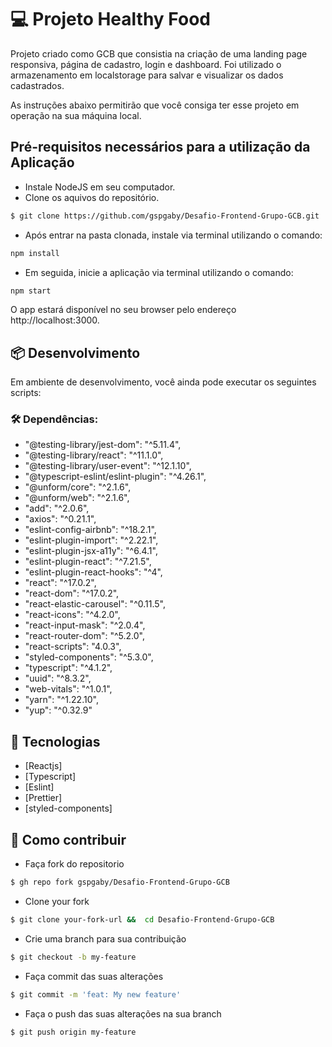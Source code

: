 # 💻 Projeto Healthy Food

Projeto criado como GCB que consistia na criação de uma landing page responsiva, página de cadastro, login e dashboard. Foi utilizado o armazenamento em localstorage para salvar e visualizar os dados cadastrados.

As instruções abaixo permitirão que você consiga ter esse projeto em operação na sua máquina local.
<br>

## Pré-requisitos necessários para a utilização da Aplicação

- Instale NodeJS em seu computador.
- Clone os aquivos do repositório.

```sh
$ git clone https://github.com/gspgaby/Desafio-Frontend-Grupo-GCB.git
```

- Após entrar na pasta clonada, instale via terminal utilizando o comando:

```sh
npm install
```

- Em seguida, inicie a aplicação via terminal utilizando o comando:

```sh
npm start
```
O app estará disponível no seu browser pelo endereço http://localhost:3000.

## 📦 Desenvolvimento

Em ambiente de desenvolvimento, você ainda pode executar os seguintes scripts:
<br>

### 🛠️ Dependências:

- "@testing-library/jest-dom": "^5.11.4",
- "@testing-library/react": "^11.1.0",
- "@testing-library/user-event": "^12.1.10",
- "@typescript-eslint/eslint-plugin": "^4.26.1",
- "@unform/core": "^2.1.6",
- "@unform/web": "^2.1.6",
- "add": "^2.0.6",
- "axios": "^0.21.1",
- "eslint-config-airbnb": "^18.2.1",
- "eslint-plugin-import": "^2.22.1",
- "eslint-plugin-jsx-a11y": "^6.4.1",
- "eslint-plugin-react": "^7.21.5",
- "eslint-plugin-react-hooks": "^4",
- "react": "^17.0.2",
- "react-dom": "^17.0.2",
- "react-elastic-carousel": "^0.11.5",
- "react-icons": "^4.2.0",
- "react-input-mask": "^2.0.4",
- "react-router-dom": "^5.2.0",
- "react-scripts": "4.0.3",
- "styled-components": "^5.3.0",
- "typescript": "^4.1.2",
- "uuid": "^8.3.2",
- "web-vitals": "^1.0.1",
- "yarn": "^1.22.10",
- "yup": "^0.32.9"

## 🚀 Tecnologias

- [Reactjs]
- [Typescript]
- [Eslint]
- [Prettier]
- [styled-components]

## 🤔 Como contribuir

- Faça fork do repositorio

```sh
$ gh repo fork gspgaby/Desafio-Frontend-Grupo-GCB
```

- Clone your fork

```sh
$ git clone your-fork-url &&  cd Desafio-Frontend-Grupo-GCB
```

- Crie uma branch para sua contribuição

```sh
$ git checkout -b my-feature
```

- Faça commit das suas alterações

```sh
$ git commit -m 'feat: My new feature'
```

- Faça o push das suas alterações na sua branch

```sh
$ git push origin my-feature
```
